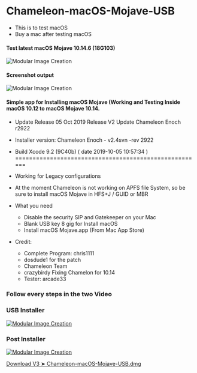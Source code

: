 # Chameleon-macOS-Mojave-USB
- This is to test macOS
- Buy a mac after testing macOS

#### Test latest macOS Mojave 10.14.6 (18G103)
![Modular Image Creation](https://i25.servimg.com/u/f25/18/50/18/69/screen34.jpg)

#### Screenshot output
![Modular Image Creation](https://i25.servimg.com/u/f25/18/50/18/69/captu240.png)

#### Simple app for Installing macOS Mojave (Working and Testing Inside macOS 10.12 to macOS Mojave 10.14.
  - Update Release 05 Oct 2019 Release V2 Update Chameleon Enoch r2922
  
  - Installer version: Chameleon Enoch - v2.4svn -rev 2922
  - Build Xcode  9.2 (9C40b) ( date 2019-10-05 10:57:34 ) 
  ======================================================
  - Working for Legacy configurations
  - At the moment Chameleon is not working on APFS file System, so be sure to install macOS Mojave in HFS+J / GUID or MBR

* What you need

   - Disable the security SIP and Gatekeeper on your Mac
   - Blank USB key 8 gig for Install macOS
   - Install macOS Mojave.app (From Mac App Store)
 
* Credit:
   - Complete Program: chris1111
   - dosdude1 for the patch
   - Chameleon Team
   - crazybirdy Fixing Chamelon for 10.14
   - Tester: arcade33

### Follow every steps in the two Video

### USB Installer
                           
[![Modular Image Creation](https://i25.servimg.com/u/f25/18/50/18/69/macosm10.png)](https://youtu.be/dG5HG60EzT0)

### Post Installer

[![Modular Image Creation](https://i25.servimg.com/u/f25/18/50/18/69/macosm10.png)](https://youtu.be/FSF5oO4VDUA)

[Download V3 ➤ Chameleon-macOS-Mojave-USB.dmg](https://github.com/chris1111/Chameleon-macOS-Mojave-USB/releases/tag/V2)


